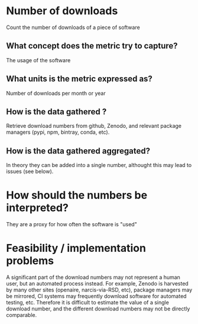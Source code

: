 # Number of downloads

Count the number of downloads of a piece of software

## What concept does the metric try to capture?

The usage of the software

## What units is the metric expressed as?

Number of downloads per month or year

## How is the data gathered ? 

Retrieve download numbers from github, Zenodo, and relevant package managers (pypi, npm, bintray, conda, etc). 

## How is the data gathered aggregated?

In theory they can be added into a single number, althought this may lead to issues (see below). 

# How should the numbers be interpreted?

They are a proxy for how often the software is "used"

# Feasibility / implementation problems

A significant part of the download numbers may not represent a human user, but an automated process instead. 
For example, Zenodo is harvested by many other sites (openaire, narcis-via-RSD, etc), package managers may be 
mirrored, CI systems may frequently download software for automated testing, etc. Therefore it is difficult 
to estimate the value of a single download number, and the different download numbers may not be directly comparable.

